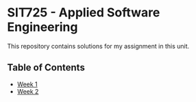 # SIT725 - Applied Software Engineering

This repository contains solutions for my assignment in this unit.


## Table of Contents

- [Week 1](https://github.com/Keffa-98/SIT725/tree/main/Week-1)
- [Week 2](https://github.com/Keffa-98/SIT725/tree/main/Week-2)